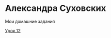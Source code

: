 # Александра Суховских
Мои домашние задания

[Урок 12](https://sashells.github.io/lesson_12/ "Моя готовая домашка")
